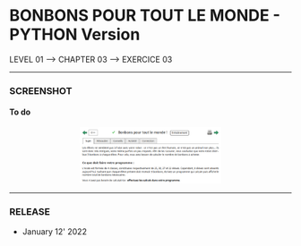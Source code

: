 # BONBONS POUR TOUT LE MONDE - PYTHON Version
LEVEL 01 --> CHAPTER 03 --> EXERCICE 03

---
### **SCREENSHOT**

#### To do
<div align="center">
    <img
        src="https://github.com/Ayckinn/PYTHON/blob/main/FRANCE-IOI/LEVEL_01/Chapter_03/03_bonbons/todo.png"
        alt="DEMO"
        style="width:50%">
</div>

---
### **RELEASE**

- January 12' 2022